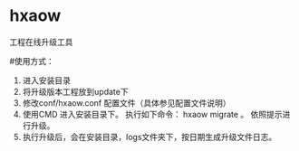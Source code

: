 # hxaow
工程在线升级工具

#使用方式：
1. 进入安装目录
2. 将升级版本工程放到update下
3. 修改conf/hxaow.conf 配置文件（具体参见配置文件说明）
4. 使用CMD 进入安装目录下。 执行如下命令： hxaow migrate 。  依照提示进行升级。   
5. 执行升级后，会在安装目录，logs文件夹下，按日期生成升级文件日志。